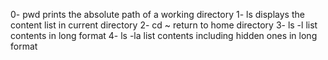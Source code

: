 0- pwd prints the absolute path of a working directory
1- ls displays the content list in current directory
2- cd ~ return to home directory
3- ls -l list contents in long format
4- ls -la list contents including hidden ones in long format
